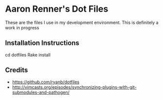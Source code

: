 Aaron Renner's Dot Files
========================

These are the files I use in my development environment. This is definitely a work in progress

Installation Instructions
-------------------------

   cd dotfiles
   Rake install

Credits
-------

* https://github.com/ryanb/dotfiles
* http://vimcasts.org/episodes/synchronizing-plugins-with-git-submodules-and-pathogen/
